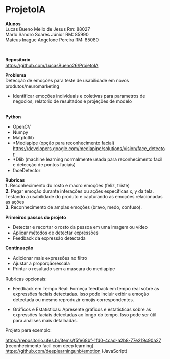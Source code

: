 # ProjetoIA

<b>Alunos</b><br>
Lucas Bueno Mello de Jesus Rm: 88027<br>
Marlo Sandro Soares Júnior RM: 85990<br>
Mateus Inague Angelone Pereira RM: 85080<br>

<br>

<b>Repositorio</b><br>
https://github.com/LucasBueno26/ProjetoIA	


<b>Problema</b><br>
Detecção de emoções para teste de usabilidade em novos produtos/neuromarketing <br>
  + Identificar emoções individuais e coletivas para parametros de negocios, relatorio de resultados e projeções de modelo	<br><br>

  <b>Python</b> 
- OpenCV
- Numpy
- Matplotlib
- *Mediapipe (opção para reconhecimento facial) https://developers.google.com/mediapipe/solutions/vision/face_detector
- *Dlib (machine learning normalmente usada para reconhecimento facil e detecção de pontos faciais)
- faceDetector
  
<b>Rubricas</b><br>
<b>1.</b> Reconhecimento do rosto e macro emoções (feliz, triste)<br>
<b>2.</b> Pegar emoção durante interações ou ações específicas x, y da tela. Testando a usabilidade do produto e capturando as emoções relacionadas as ações<br>
<b>3.</b> Reconhecimento de amplas emoções (bravo, medo, confuso). <br>

<b>Primeiros passos do projeto</b>
- Detectar e recortar o rosto da pessoa em uma imagem ou vídeo
- Aplicar métodos de detectar expressões
- Feedback da expressão detectada
  
<b>Continuação</b>
- Adicionar mais expressôes no filtro
- Ajustar a proporção/escala
- Printar o resultado sem a mascara do mediapipe

Rubricas opcionais:

- Feedback em Tempo Real: Forneça feedback em tempo real sobre as expressões faciais detectadas.
Isso pode incluir exibir a emoção detectada ou mesmo reproduzir emojis correspondentes.

- Gráficos e Estatísticas: Apresente gráficos e estatísticas sobre as expressões faciais detectadas ao longo do tempo.
Isso pode ser útil para análises mais detalhadas.

Projeto para exemplo: 

https://repositorio.ufes.br/items/f5fe68bf-1fd0-4cad-a2b8-77e219c90a27 (reconhecimento facil com deep learning)
https://github.com/deeplearningunb/emotion (JavaScript)

